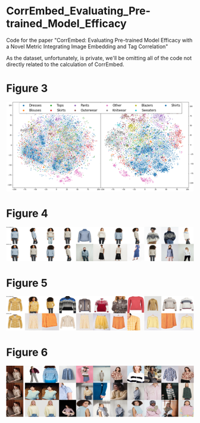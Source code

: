 # CorrEmbed_Evaluating_Pre-trained_Model_Efficacy
Code for the paper "CorrEmbed: Evaluating Pre-trained Model Efficacy with a Novel Metric Integrating Image Embedding and Tag Correlation"

As the dataset, unfortunately, is private, we'll be omitting all of the code not directly related to the calculation of CorrEmbed.

# Figure 3
![plot](./Figures/Tsne_Outfit_Collage.png)

# Figure 4
![plot](./Figures/Blue_Sweater_V_A_Collage.png)

# Figure 5
![plot](./Figures/Marius_Sweater_ViT_AlexNet.png)

# Figure 6
![plot](./Figures/Wood_Background_Comparison.png)
